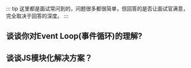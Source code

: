 ::: tip
  这里都是面试常问到的，问题很多都很简单，但回答的是否让面试官满意，完全取决于回答的深度。
:::

## 谈谈你对Event Loop(事件循环)的理解?

## 谈谈JS模块化解决方案？



<style>
  /* 这里是 details 块的样式重写  不要切换黑暗模式 */
  /* .custom-block {
    padding: 0 !important;
    font-size: 16px;
  } */
  .custom-block.details {
    background-color: #fff !important;
    padding: 0 !important;
    font-size: 16px;
  }
  .custom-block.details summary {
    color: #3451b2 !important;
  }
</style>